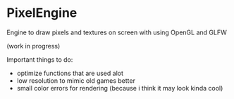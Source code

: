 # PixelEngine
Engine to draw pixels and textures on screen with using OpenGL and GLFW

(work in progress)

Important things to do:
  - optimize functions that are used alot
  - low resolution to mimic old games better
  - small color errors for rendering (because i think it may look kinda cool)
